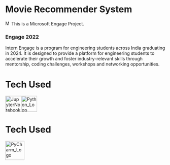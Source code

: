 # Movie Recommender System

<div style="display: flex, align-items : center;">
<img src="https://upload.wikimedia.org/wikipedia/commons/4/44/Microsoft_logo.svg" alt="Microsoft_Logo" width="15"/>
This is a Microsoft Engage Project.
</div>

<h3>Engage 2022</h3>
Intern Engage is a program for engineering students across India graduating in 2024. It is designed to provide a platform for engineering students to accelerate their growth and foster industry-relevant skills through mentorship, coding challenges, workshops and networking opportunities.

# Tech Used
 <div style="display: flex;">
   <a href="https://www.jupyter.org">
     <img src="https://upload.wikimedia.org/wikipedia/commons/thumb/3/38/Jupyter_logo.svg/1767px-Jupyter_logo.svg.png" alt="JupyterNotebook_Logo" width="50"/>
   </a>
   <a href="https://www.python.org">
    <img src="https://upload.wikimedia.org/wikipedia/commons/thumb/c/c3/Python-logo-notext.svg/1024px-Python-logo-notext.svg.png" alt="Python_Logo" width="50"/>
   </a>
 </div>
 
# Tech Used
<div style="display: flex;">
   <a href="https://www.jetbrains.com/pycharm/">
     <img src="https://brandeps.com/logo-download/P/Pycharm-logo-vector-01.svg" alt="PyCharm_Logo" width="60"/>
   </a>
</div>
